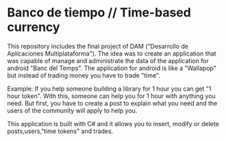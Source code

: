 # Banco de tiempo // Time-based currency
This repository includes the final project of DAM ("Desarrollo de Aplicaciones Multiplataforma"). The idea was to create an application that was capable of manage and administrate the data of the application for android "Banc del Temps".
The application for android is like a "Wallapop" but instead of trading money you have to trade "time". 

Example: If you help someone building a library for 1 hour you can get "1 hour token". With this, someone can help you for 1 hour with anything you need.
But first, you have to create a post to explain what you need and the users of the community will apply to help you.

This application is built with C# and it allows you to insert, modify or delete posts,users,"time tokens" and trades.
